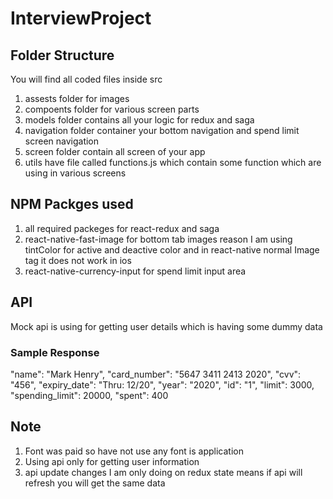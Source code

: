 # InterviewProject

## Folder Structure

You will find all coded files inside src

1. assests folder for images
2. compoents folder for various screen parts
3. models folder contains all your logic for redux and saga
4. navigation folder container your bottom navigation and spend limit screen navigation
5. screen folder contain all screen of your app
6. utils have file called functions.js which contain some function which are using in various screens

## NPM Packges used

1. all required packeges for react-redux and saga
2. react-native-fast-image for bottom tab images reason I am using tintColor for active and deactive color and in react-native normal Image tag it does not work in ios
3. react-native-currency-input for spend limit input area

## API

Mock api is using for getting user details which is having some dummy data

### Sample Response

"name": "Mark Henry",
"card_number": "5647 3411 2413 2020",
"cvv": "456",
"expiry_date": "Thru: 12/20",
"year": "2020",
"id": "1",
"limit": 3000,
"spending_limit": 20000,
"spent": 400

## Note

1. Font was paid so have not use any font is application
2. Using api only for getting user information
3. api update changes I am only doing on redux state means if api will refresh you will get the same data
